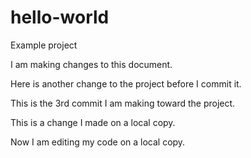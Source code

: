 # hello-world
Example project

I am making changes to this document.

Here is another change to the project before I commit it.

This is the 3rd commit I am making toward the project.

This is a change I made on a local copy.

Now I am editing my code on a local copy.